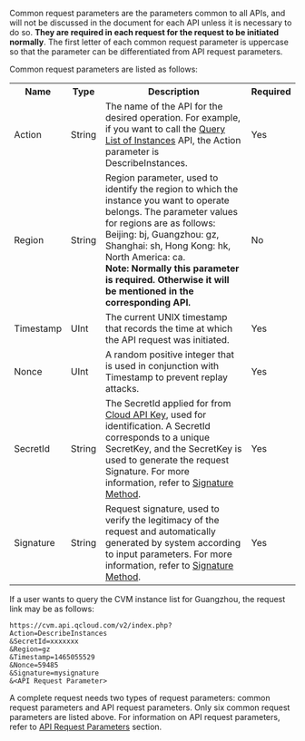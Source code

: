 ﻿Common request parameters are the parameters common to all APIs, and will not be discussed in the document for each API unless it is necessary to do so. **They are required in each request for the request to be initiated normally**. The first letter of each common request parameter is uppercase so that the parameter can be differentiated from API request parameters.

Common request parameters are listed as follows:

<table class="t">
<tbody><tr>
<th> <b>Name</b>
</th><th> <b>Type</b>
</th><th> <b>Description</b>
</th><th width="50"> <b>Required</b>
</th></tr>
<tr>
<td> Action
</td><td> String
</td><td> The name of the API for the desired operation. For example, if you want to call the <a href="/doc/api/229/831" title="Query List of Instances">Query List of Instances</a> API, the Action parameter is DescribeInstances.
</td><td> Yes
</td></tr>
<tr>
<td> Region
</td><td> String
</td><td> Region parameter, used to identify the region to which the instance you want to operate belongs. The parameter values for regions are as follows: <br>Beijing: bj, Guangzhou: gz, Shanghai: sh, Hong Kong: hk, North America: ca. <br><B>Note: Normally this parameter is required. Otherwise it will be mentioned in the corresponding API.</B>
</td><td> No
</td></tr>
<tr>
<td> Timestamp
</td><td> UInt
</td><td> The current UNIX timestamp that records the time at which the API request was initiated.
</td><td> Yes
</td></tr>
<tr>
<td> Nonce
</td><td> UInt
</td><td> A random positive integer that is used in conjunction with Timestamp to prevent replay attacks.
</td><td> Yes
</td></tr>
<tr>
<td> SecretId
</td><td> String
</td><td> The SecretId applied for from <a href="https://console.qcloud.com/capi">Cloud API Key</a>, used for identification. A SecretId corresponds to a unique SecretKey, and the SecretKey is used to generate the request Signature. For more information, refer to <a href="/doc/api/372/4214" title="Signature Method">Signature Method</a>.
</td><td> Yes
</td></tr>
<tr>
<td> Signature
</td><td> String
</td><td> Request signature, used to verify the legitimacy of the request and automatically generated by system according to input parameters. For more information, refer to <a href="/doc/api/372/4214" title="Signature Method">Signature Method</a>.
</td><td> Yes
</td></tr></tbody></table>

If a user wants to query the CVM instance list for Guangzhou, the request link may be as follows:

```
https://cvm.api.qcloud.com/v2/index.php?
Action=DescribeInstances
&SecretId=xxxxxxx
&Region=gz
&Timestamp=1465055529
&Nonce=59485
&Signature=mysignature
&<API Request Parameter>
```

A complete request needs two types of request parameters: common request parameters and API request parameters. Only six common request parameters are listed above. For information on API request parameters, refer to <a href="/doc/api/372/接口请求参数" title="API Request Parameters">API Request Parameters</a> section.
